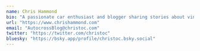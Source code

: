 ```yaml
---
name: Chris Hammond
bio: "A passionate car enthusiast and blogger sharing stories about vintage VWs."
url: "https://www.chrishammond.com"
email: "AutocrossBlog@christoc.com"
twitter: "https://twitter.com/christoc"
bluesky: "https://bsky.app/profile/christoc.bsky.social"
---
```

